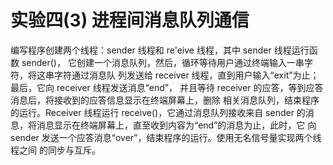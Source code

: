 # 实验四(3) 进程间消息队列通信
编写程序创建两个线程：sender 线程和 re'eive 线程，其中 sender 线程运行函数 sender()， 它创建一个消息队列，然后，循环等待用户通过终端输入一串字符，将这串字符通过消息队 列发送给 receiver 线程，直到用户输入“exit”为止；最后，它向 receiver 线程发送消息“end”， 并且等待 receiver 的应答，等到应答消息后，将接收到的应答信息显示在终端屏幕上，删除 相关消息队列，结束程序的运行。Receiver 线程运行 receive()，它通过消息队列接收来自 sender 的消息，将消息显示在终端屏幕上，直至收到内容为“end”的消息为止，此时，它 向 sender 发送一个应答消息“over”，结束程序的运行。使用无名信号量实现两个线程之间 的同步与互斥。

